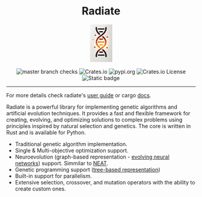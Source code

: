 <h1 align="center">Radiate</h1>
<p align="center">
  <img src="/docs/assets/radiate.png" height="100">
</p>

<div align="center">
  <img src="https://img.shields.io/github/check-runs/pkalivas/radiate/master" alt="master branch checks" />
  <img src="https://img.shields.io/crates/v/radiate" alt="Crates.io" />
  <img src="https://img.shields.io/pypi/v/radiate?color=blue" alt="pypi.org" />
  <img src="https://img.shields.io/crates/l/radiate" alt="Crates.io License" />
  <img src="https://img.shields.io/badge/evolution-genetics-default" alt="Static badge" />
</div>

___

For more details check radiate's [user guide](https://pkalivas.github.io/radiate/) or cargo [docs](https://docs.rs/radiate/latest/radiate/).


Radiate is a powerful library for implementing genetic algorithms and artificial evolution techniques. It provides a fast and flexible framework for creating, evolving, and optimizing solutions to complex problems using principles
inspired by natural selection and genetics. The core is written in Rust and is available for Python.
 
* Traditional genetic algorithm implementation.
* Single & Multi-objective optimization support.
* Neuroevolution (graph-based representation - [evolving neural networks](http://www.scholarpedia.org/article/Neuroevolution)) support. Simmilar to [NEAT](https://nn.cs.utexas.edu/downloads/papers/stanley.ec02.pdf).
* Genetic programming support ([tree-based representation](https://en.wikipedia.org/wiki/Gene_expression_programming#:~:text=In%20computer%20programming%2C%20gene%20expression,much%20like%20a%20living%20organism.)) 
* Built-in support for parallelism.
* Extensive selection, crossover, and mutation operators with the ability to create custom ones.